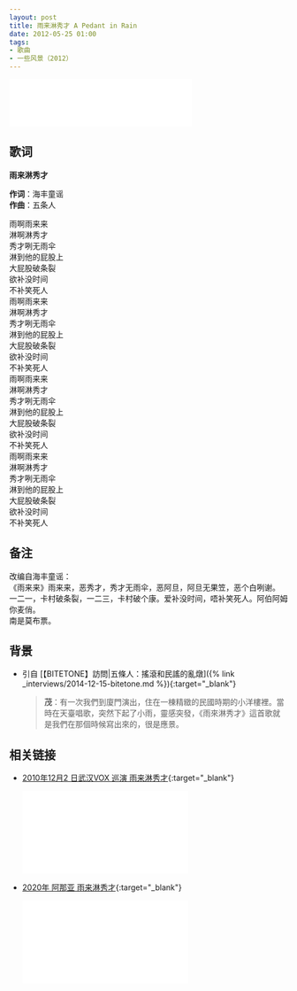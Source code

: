 ```yaml
---
layout: post
title: 雨来淋秀才 A Pedant in Rain
date: 2012-05-25 01:00
tags:
- 歌曲
- 一些风景（2012）
---
```


<iframe frameborder="no" border="0" marginwidth="0" marginheight="0" width=330 height=86 src="//music.163.com/outchain/player?type=2&id=28587871&auto=1&height=66"></iframe>

## 歌词

**雨来淋秀才**

**作词**：海丰童谣  
**作曲**：五条人

雨啊雨来来  
淋啊淋秀才  
秀才咧无雨伞  
淋到他的屁股上  
大屁股破条裂  
欲补没时间  
不补笑死人  
雨啊雨来来  
淋啊淋秀才  
秀才咧无雨伞  
淋到他的屁股上  
大屁股破条裂  
欲补没时间  
不补笑死人  
雨啊雨来来  
淋啊淋秀才  
秀才咧无雨伞  
淋到他的屁股上  
大屁股破条裂  
欲补没时间  
不补笑死人  
雨啊雨来来  
淋啊淋秀才  
秀才咧无雨伞  
淋到他的屁股上  
大屁股破条裂  
欲补没时间  
不补笑死人

## 备注

改编自海丰童谣：  
《雨来来》雨来来，恶秀才，秀才无雨伞，恶阿旦，阿旦无果笠，恶个白咧谢。  
一二一，卡村破条裂，一二三，卡村破个康。爱补没时间，唔补笑死人。阿伯阿姆你麦俏。  
南是莫布票。

## 背景
* 引自 [【BITETONE】訪問|五條人：搖滾和民謠的亂燉]({% link _interviews/2014-12-15-bitetone.md %}){:target="_blank"}
  > **茂**：有一次我們到廈門演出，住在一棟精緻的民國時期的小洋樓裡。當時在天臺唱歌，突然下起了小雨，靈感突發，《雨來淋秀才》這首歌就是我們在那個時候寫出來的，很是應景。

## 相关链接

* [2010年12月2 日武汉VOX 巡演 雨来淋秀才](https://www.bilibili.com/video/BV1BK411P7KT/){:target="_blank"}

  <div class="iframe-container"><iframe class="responsive-iframe" src="//player.bilibili.com/player.html?aid=499694412&bvid=BV1BK411P7KT&cid=239120660&page=1" frameborder="no" allowfullscreen="true"></iframe></div>

* [2020年 阿那亚 雨来淋秀才](https://www.bilibili.com/video/BV1XK411K7Hw/){:target="_blank"}
  
  <div class="iframe-container"><iframe class="responsive-iframe" src="//player.bilibili.com/player.html?aid=499641243&bvid=BV1XK411K7Hw&cid=238977535&page=1" frameborder="no" allowfullscreen="true"></iframe></div>

